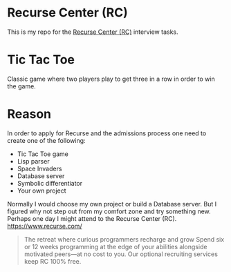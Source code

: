 # Recurse Center (RC)

This is my repo for the [Recurse Center (RC)](https://www.recurse.com/) interview tasks.

# Tic Tac Toe
Classic game where two players play to get three in a row in order to win the game.

# Reason
In order to apply for Recurse and the admissions process one need to create one of the following:

* Tic Tac Toe game
* Lisp parser
* Space Invaders
* Database server
* Symbolic differentiator
* Your own project

Normally I would choose my own project or build a Database server. But I figured why not step out from my comfort zone and try something new.
Perhaps one day I might attend to the Recurse Center (RC).
https://www.recurse.com/


>The retreat where curious programmers recharge and grow
>Spend six or 12 weeks programming at the edge of your abilities alongside motivated peers—at no cost to you. Our optional recruiting services keep RC 100% free.


